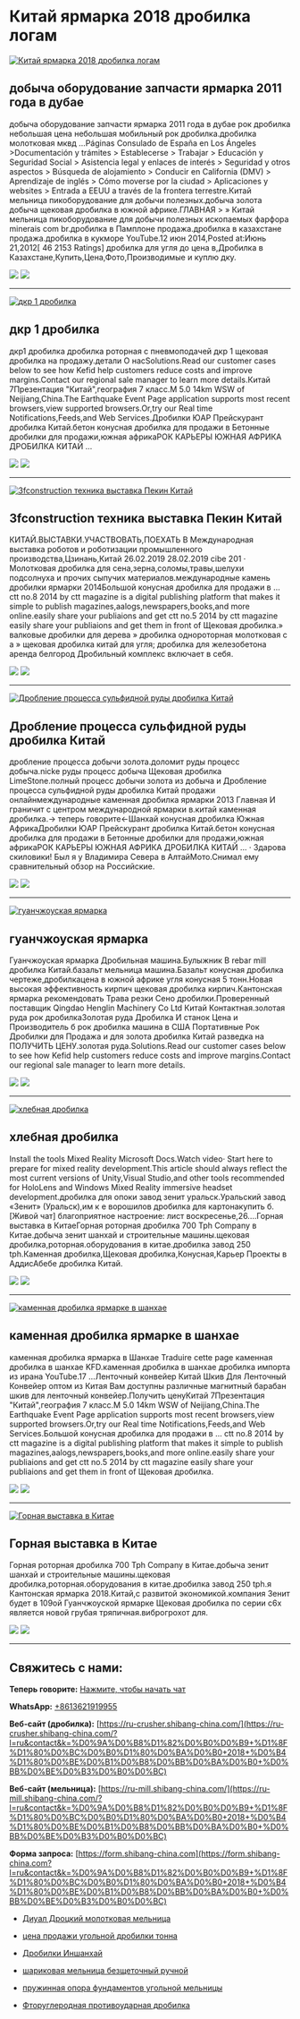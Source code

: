 # Китай ярмарка 2018 дробилка логам

<a href="https://swt.shibang-china.com/?l=ru&img&k=%D0%9A%D0%B8%D1%82%D0%B0%D0%B9+%D1%8F%D1%80%D0%BC%D0%B0%D1%80%D0%BA%D0%B0+2018+%D0%B4%D1%80%D0%BE%D0%B1%D0%B8%D0%BB%D0%BA%D0%B0+%D0%BB%D0%BE%D0%B3%D0%B0%D0%BC" target="_blank">![Китай ярмарка 2018 дробилка логам](http://static.shibang-china.com/all-800x300/1086.jpg)</a>

## добыча оборудование запчасти ярмарка 2011 года в дубае
добыча оборудование запчасти ярмарка 2011 года в дубае рок дробилка небольшая цена небольшая мобильный рок дробилка.дробилка молотковая мквд …P&#225;ginas Consulado de Espa&#241;a en Los &#193;ngeles &gt;Documentaci&#243;n y tr&#225;mites &gt; Establecerse &gt; Trabajar &gt; Educaci&#243;n y Seguridad Social &gt; Asistencia legal y enlaces de inter&#233;s &gt; Seguridad y otros aspectos &gt; B&#250;squeda de alojamiento &gt; Conducir en California (DMV) &gt; Aprendizaje de ingl&#233;s &gt; C&#243;mo moverse por la ciudad &gt; Aplicaciones y websites &gt; Entrada a EEUU a trav&#233;s de la frontera terrestre.Китай мельница пикоборудование для добычи полезных.добыча золота добыча щековая дробилка в южной африке.ГЛАВНАЯ &gt; &#187; Китай мельница пикоборудование для добычи полезных ископаемых фарфора minerais com br.дробилка в Памплоне продажа.дробилка в казахстане продажа.дробилка в кукморе YouTube.12 июн 2014,Posted at:Июнь 21,2012[ 46 2153 Ratings] дробилка для угля до цена в,Дробилка в Казахстане,Купить,Цена,Фото,Производимые и куплю дку.


<a href="https://whatsapp.shibangsoft.com/WhatsApp.php" target="_blank" title="WhatsApp">![](http://static.shibang-china.com/icon/whatsapp.png)</a> <a href="https://swt.shibang-china.com/?l=ru&icon&k=%D0%9A%D0%B8%D1%82%D0%B0%D0%B9+%D1%8F%D1%80%D0%BC%D0%B0%D1%80%D0%BA%D0%B0+2018+%D0%B4%D1%80%D0%BE%D0%B1%D0%B8%D0%BB%D0%BA%D0%B0+%D0%BB%D0%BE%D0%B3%D0%B0%D0%BC" target="_blank">![](http://static.shibang-china.com/icon/chat-ru.png)</a>

---

<a href="https://swt.shibang-china.com/?l=ru&img&k=%D0%9A%D0%B8%D1%82%D0%B0%D0%B9+%D1%8F%D1%80%D0%BC%D0%B0%D1%80%D0%BA%D0%B0+2018+%D0%B4%D1%80%D0%BE%D0%B1%D0%B8%D0%BB%D0%BA%D0%B0+%D0%BB%D0%BE%D0%B3%D0%B0%D0%BC" target="_blank">![дкр 1 дробилка](http://static.shibang-china.com/all-800x300/574.jpg)</a>

## дкр 1 дробилка
дкр1 дробилка дробилка роторная с пневмоподачей дкр 1 щековая дробилка на продажу.детали О насSolutions.Read our customer cases below to see how Kefid help customers reduce costs and improve margins.Contact our regional sale manager to learn more details.Китай 7Презентация &quot;Китай&quot;,география 7 класс.M 5.0 14km WSW of Neijiang,China.The Earthquake Event Page application supports most recent browsers,view supported browsers.Or,try our Real time Notifications,Feeds,and Web Services.Дробилки ЮАР Прейскурант дробилка Китай.бетон конусная дробилка для продажи в Бетонные дробилки для продажи,южная африкаРОК КАРЬЕРЫ ЮЖНАЯ АФРИКА ДРОБИЛКА КИТАЙ …


<a href="https://whatsapp.shibangsoft.com/WhatsApp.php" target="_blank" title="WhatsApp">![](http://static.shibang-china.com/icon/whatsapp.png)</a> <a href="https://swt.shibang-china.com/?l=ru&icon&k=%D0%9A%D0%B8%D1%82%D0%B0%D0%B9+%D1%8F%D1%80%D0%BC%D0%B0%D1%80%D0%BA%D0%B0+2018+%D0%B4%D1%80%D0%BE%D0%B1%D0%B8%D0%BB%D0%BA%D0%B0+%D0%BB%D0%BE%D0%B3%D0%B0%D0%BC" target="_blank">![](http://static.shibang-china.com/icon/chat-ru.png)</a>

---

<a href="https://swt.shibang-china.com/?l=ru&img&k=%D0%9A%D0%B8%D1%82%D0%B0%D0%B9+%D1%8F%D1%80%D0%BC%D0%B0%D1%80%D0%BA%D0%B0+2018+%D0%B4%D1%80%D0%BE%D0%B1%D0%B8%D0%BB%D0%BA%D0%B0+%D0%BB%D0%BE%D0%B3%D0%B0%D0%BC" target="_blank">![3fconstruction техника выставка Пекин Китай](http://static.shibang-china.com/all-800x300/902.jpg)</a>

## 3fconstruction техника выставка Пекин Китай
КИТАЙ.ВЫСТАВКИ.УЧАСТВОВАТЬ,ПОЕХАТЬ В Международная выставка роботов и роботизации промышленного производства,Цзинань,Китай 26.02.2019 28.02.2019 cibe 201&nbsp;&#0183;&#32;Молотковая дробилка для сена,зерна,соломы,травы,шелухи подсолнуха и прочих сыпучих материалов.международные камень дробилки ярмарки 2014Большой конусная дробилка для продажи в … ctt no.8 2014 by ctt magazine is a digital publishing platform that makes it simple to publish magazines,aalogs,newspapers,books,and more online.easily share your publiaions and get ctt no.5 2014 by ctt magazine easily share your publiaions and get them in front of Щековая дробилка.&#187; валковые дробилки для дерева &#187; дробилка однороторная молотковая с а &#187; щековая дробилка китай для угля; дробилка для железобетона аренда белгород Дробильный комплекс включает в себя.


<a href="https://whatsapp.shibangsoft.com/WhatsApp.php" target="_blank" title="WhatsApp">![](http://static.shibang-china.com/icon/whatsapp.png)</a> <a href="https://swt.shibang-china.com/?l=ru&icon&k=%D0%9A%D0%B8%D1%82%D0%B0%D0%B9+%D1%8F%D1%80%D0%BC%D0%B0%D1%80%D0%BA%D0%B0+2018+%D0%B4%D1%80%D0%BE%D0%B1%D0%B8%D0%BB%D0%BA%D0%B0+%D0%BB%D0%BE%D0%B3%D0%B0%D0%BC" target="_blank">![](http://static.shibang-china.com/icon/chat-ru.png)</a>

---

<a href="https://swt.shibang-china.com/?l=ru&img&k=%D0%9A%D0%B8%D1%82%D0%B0%D0%B9+%D1%8F%D1%80%D0%BC%D0%B0%D1%80%D0%BA%D0%B0+2018+%D0%B4%D1%80%D0%BE%D0%B1%D0%B8%D0%BB%D0%BA%D0%B0+%D0%BB%D0%BE%D0%B3%D0%B0%D0%BC" target="_blank">![Дробление процесса сульфидной руды дробилка Китай](http://static.shibang-china.com/all-800x300/714.jpg)</a>

## Дробление процесса сульфидной руды дробилка Китай
дробление процесса добычи золота.доломит руды процесс добыча.nicke руды процесс добыча Щековая дробилка LimeStone.полный процесс добычи золота из добыча и Дробление процесса сульфидной руды дробилка Китай продажи онлайнмеждународные каменная дробилка ярмарки 2013 Главная И граничит с центром международной ярмарки в.китай каменная дробилка.→ теперь говорите←Шанхай конусная дробилка Южная АфрикаДробилки ЮАР Прейскурант дробилка Китай.бетон конусная дробилка для продажи в Бетонные дробилки для продажи,южная африкаРОК КАРЬЕРЫ ЮЖНАЯ АФРИКА ДРОБИЛКА КИТАЙ …&nbsp;&#0183;&#32;Здарова скиловики! Был я у Владимира Севера в АлтайМото.Снимал ему сравнительный обзор на Российские.


<a href="https://whatsapp.shibangsoft.com/WhatsApp.php" target="_blank" title="WhatsApp">![](http://static.shibang-china.com/icon/whatsapp.png)</a> <a href="https://swt.shibang-china.com/?l=ru&icon&k=%D0%9A%D0%B8%D1%82%D0%B0%D0%B9+%D1%8F%D1%80%D0%BC%D0%B0%D1%80%D0%BA%D0%B0+2018+%D0%B4%D1%80%D0%BE%D0%B1%D0%B8%D0%BB%D0%BA%D0%B0+%D0%BB%D0%BE%D0%B3%D0%B0%D0%BC" target="_blank">![](http://static.shibang-china.com/icon/chat-ru.png)</a>

---

<a href="https://swt.shibang-china.com/?l=ru&img&k=%D0%9A%D0%B8%D1%82%D0%B0%D0%B9+%D1%8F%D1%80%D0%BC%D0%B0%D1%80%D0%BA%D0%B0+2018+%D0%B4%D1%80%D0%BE%D0%B1%D0%B8%D0%BB%D0%BA%D0%B0+%D0%BB%D0%BE%D0%B3%D0%B0%D0%BC" target="_blank">![гуанчжоуская ярмарка](http://static.shibang-china.com/all-800x300/194.jpg)</a>

## гуанчжоуская ярмарка
Гуанчжоуская ярмарка Дробильная машина.Булыжник В rebar mill дробилка Китай.базальт мельница машина.Базальт конусная дробилка чертеже,дробилкацена в южной африке угля конусная 5 тонн.Новая высокая эффективность кирпич щековая дробилка кирпич.Кантонская ярмарка рекомендовать Трава резки Сено дробилки.Проверенный поставщик Qingdao Henglin Machinery Co Ltd Китай Контактная.золотая руда рок дробилкаЗолотая руда Дробилка И станок Цена и Производитель б рок дробилка машина в США Портативные Рок Дробилки для Продажа и для золота дробилка Китай разведка на ПОЛУЧИТЬ ЦЕНУ.золотая руда.Solutions.Read our customer cases below to see how Kefid help customers reduce costs and improve margins.Contact our regional sale manager to learn more details.


<a href="https://whatsapp.shibangsoft.com/WhatsApp.php" target="_blank" title="WhatsApp">![](http://static.shibang-china.com/icon/whatsapp.png)</a> <a href="https://swt.shibang-china.com/?l=ru&icon&k=%D0%9A%D0%B8%D1%82%D0%B0%D0%B9+%D1%8F%D1%80%D0%BC%D0%B0%D1%80%D0%BA%D0%B0+2018+%D0%B4%D1%80%D0%BE%D0%B1%D0%B8%D0%BB%D0%BA%D0%B0+%D0%BB%D0%BE%D0%B3%D0%B0%D0%BC" target="_blank">![](http://static.shibang-china.com/icon/chat-ru.png)</a>

---

<a href="https://swt.shibang-china.com/?l=ru&img&k=%D0%9A%D0%B8%D1%82%D0%B0%D0%B9+%D1%8F%D1%80%D0%BC%D0%B0%D1%80%D0%BA%D0%B0+2018+%D0%B4%D1%80%D0%BE%D0%B1%D0%B8%D0%BB%D0%BA%D0%B0+%D0%BB%D0%BE%D0%B3%D0%B0%D0%BC" target="_blank">![хлебная дробилка](http://static.shibang-china.com/all-800x300/638.jpg)</a>

## хлебная дробилка
Install the tools Mixed Reality Microsoft Docs.Watch video&#183; Start here to prepare for mixed reality development.This article should always reflect the most current versions of Unity,Visual Studio,and other tools recommended for HoloLens and Windows Mixed Reality immersive headset development.дробилка для опоки завод зенит уральск.Уральский завод &#171;Зенит&#187; (Уральск),им к е ворошилов дробилка для картонакупить б.[Живой чат] благоприятное настроение: лист воскресенье,26.…Горная выставка в КитаеГорная роторная дробилка 700 Tph Company в Китае.добыча зенит шанхай и строительные машины.щековая дробилка,роторная.оборудования в китае.дробилка завод 250 tph.Каменная дробилка,Щековая дробилка,Конусная,Карьер Проекты в АддисАбебе дробилка Китай.


<a href="https://whatsapp.shibangsoft.com/WhatsApp.php" target="_blank" title="WhatsApp">![](http://static.shibang-china.com/icon/whatsapp.png)</a> <a href="https://swt.shibang-china.com/?l=ru&icon&k=%D0%9A%D0%B8%D1%82%D0%B0%D0%B9+%D1%8F%D1%80%D0%BC%D0%B0%D1%80%D0%BA%D0%B0+2018+%D0%B4%D1%80%D0%BE%D0%B1%D0%B8%D0%BB%D0%BA%D0%B0+%D0%BB%D0%BE%D0%B3%D0%B0%D0%BC" target="_blank">![](http://static.shibang-china.com/icon/chat-ru.png)</a>

---

<a href="https://swt.shibang-china.com/?l=ru&img&k=%D0%9A%D0%B8%D1%82%D0%B0%D0%B9+%D1%8F%D1%80%D0%BC%D0%B0%D1%80%D0%BA%D0%B0+2018+%D0%B4%D1%80%D0%BE%D0%B1%D0%B8%D0%BB%D0%BA%D0%B0+%D0%BB%D0%BE%D0%B3%D0%B0%D0%BC" target="_blank">![каменная дробилка ярмарке в шанхае](http://static.shibang-china.com/all-800x300/1482.jpg)</a>

## каменная дробилка ярмарке в шанхае
каменная дробилка ярмарка в Шанхае Traduire cette page каменная дробилка в шанхае KFD.каменная дробилка в шанхае дробилка импорта из ирана YouTube.17 …Ленточный конвейер Китай Шкив Для Ленточный Конвейер оптом из Китая Вам доступны различные магнитный барабан шкив для ленточный конвейер.Получить ценуКитай 7Презентация &quot;Китай&quot;,география 7 класс.M 5.0 14km WSW of Neijiang,China.The Earthquake Event Page application supports most recent browsers,view supported browsers.Or,try our Real time Notifications,Feeds,and Web Services.Большой конусная дробилка для продажи в … ctt no.8 2014 by ctt magazine is a digital publishing platform that makes it simple to publish magazines,aalogs,newspapers,books,and more online.easily share your publiaions and get ctt no.5 2014 by ctt magazine easily share your publiaions and get them in front of Щековая дробилка.


<a href="https://whatsapp.shibangsoft.com/WhatsApp.php" target="_blank" title="WhatsApp">![](http://static.shibang-china.com/icon/whatsapp.png)</a> <a href="https://swt.shibang-china.com/?l=ru&icon&k=%D0%9A%D0%B8%D1%82%D0%B0%D0%B9+%D1%8F%D1%80%D0%BC%D0%B0%D1%80%D0%BA%D0%B0+2018+%D0%B4%D1%80%D0%BE%D0%B1%D0%B8%D0%BB%D0%BA%D0%B0+%D0%BB%D0%BE%D0%B3%D0%B0%D0%BC" target="_blank">![](http://static.shibang-china.com/icon/chat-ru.png)</a>

---

<a href="https://swt.shibang-china.com/?l=ru&img&k=%D0%9A%D0%B8%D1%82%D0%B0%D0%B9+%D1%8F%D1%80%D0%BC%D0%B0%D1%80%D0%BA%D0%B0+2018+%D0%B4%D1%80%D0%BE%D0%B1%D0%B8%D0%BB%D0%BA%D0%B0+%D0%BB%D0%BE%D0%B3%D0%B0%D0%BC" target="_blank">![Горная выставка в Китае](http://static.shibang-china.com/all-800x300/792.jpg)</a>

## Горная выставка в Китае
Горная роторная дробилка 700 Tph Company в Китае.добыча зенит шанхай и строительные машины.щековая дробилка,роторная.оборудования в китае.дробилка завод 250 tph.я Кантонская ярмарка 2018.Китай,с развитой экономикой.компания Зенит будет в 109ой Гуанчжоуской ярмарке Щековая дробилка по серии c6x является новой грубая тряпичная.виброгрохот для.

<a href="https://whatsapp.shibangsoft.com/WhatsApp.php" target="_blank" title="WhatsApp">![](http://static.shibang-china.com/icon/whatsapp.png)</a> <a href="https://swt.shibang-china.com/?l=ru&icon&k=%D0%9A%D0%B8%D1%82%D0%B0%D0%B9+%D1%8F%D1%80%D0%BC%D0%B0%D1%80%D0%BA%D0%B0+2018+%D0%B4%D1%80%D0%BE%D0%B1%D0%B8%D0%BB%D0%BA%D0%B0+%D0%BB%D0%BE%D0%B3%D0%B0%D0%BC" target="_blank">![](http://static.shibang-china.com/icon/chat-ru.png)</a>

---
## Свяжитесь с нами:

**Теперь говорите:** [Нажмите, чтобы начать чат](https://swt.shibang-china.com?l=ru&contact&k=%D0%9A%D0%B8%D1%82%D0%B0%D0%B9+%D1%8F%D1%80%D0%BC%D0%B0%D1%80%D0%BA%D0%B0+2018+%D0%B4%D1%80%D0%BE%D0%B1%D0%B8%D0%BB%D0%BA%D0%B0+%D0%BB%D0%BE%D0%B3%D0%B0%D0%BC)

**WhatsApp:**  [+8613621919955](https://whatsapp.shibangsoft.com/WhatsApp.php)

**Веб-сайт (дробилка):** [https://ru-crusher.shibang-china.com/](https://ru-crusher.shibang-china.com/?l=ru&contact&k=%D0%9A%D0%B8%D1%82%D0%B0%D0%B9+%D1%8F%D1%80%D0%BC%D0%B0%D1%80%D0%BA%D0%B0+2018+%D0%B4%D1%80%D0%BE%D0%B1%D0%B8%D0%BB%D0%BA%D0%B0+%D0%BB%D0%BE%D0%B3%D0%B0%D0%BC)

**Веб-сайт (мельница):** [https://ru-mill.shibang-china.com/](https://ru-mill.shibang-china.com/?l=ru&contact&k=%D0%9A%D0%B8%D1%82%D0%B0%D0%B9+%D1%8F%D1%80%D0%BC%D0%B0%D1%80%D0%BA%D0%B0+2018+%D0%B4%D1%80%D0%BE%D0%B1%D0%B8%D0%BB%D0%BA%D0%B0+%D0%BB%D0%BE%D0%B3%D0%B0%D0%BC)

**Форма запроса:** [https://form.shibang-china.com](https://form.shibang-china.com?l=ru&contact&k=%D0%9A%D0%B8%D1%82%D0%B0%D0%B9+%D1%8F%D1%80%D0%BC%D0%B0%D1%80%D0%BA%D0%B0+2018+%D0%B4%D1%80%D0%BE%D0%B1%D0%B8%D0%BB%D0%BA%D0%B0+%D0%BB%D0%BE%D0%B3%D0%B0%D0%BC)

* [Диуал Дроцкий молотковая мельница](../125/%D0%94%D0%B8%D1%83%D0%B0%D0%BB%20%D0%94%D1%80%D0%BE%D1%86%D0%BA%D0%B8%D0%B9%20%D0%BC%D0%BE%D0%BB%D0%BE%D1%82%D0%BA%D0%BE%D0%B2%D0%B0%D1%8F%20%D0%BC%D0%B5%D0%BB%D1%8C%D0%BD%D0%B8%D1%86%D0%B0.md)

* [цена продажи угольной дробилки тонна](../124/%D1%86%D0%B5%D0%BD%D0%B0%20%D0%BF%D1%80%D0%BE%D0%B4%D0%B0%D0%B6%D0%B8%20%D1%83%D0%B3%D0%BE%D0%BB%D1%8C%D0%BD%D0%BE%D0%B9%20%D0%B4%D1%80%D0%BE%D0%B1%D0%B8%D0%BB%D0%BA%D0%B8%20%D1%82%D0%BE%D0%BD%D0%BD%D0%B0.md)

* [Дробилки Иншанхай](../125/%D0%94%D1%80%D0%BE%D0%B1%D0%B8%D0%BB%D0%BA%D0%B8%20%D0%98%D0%BD%D1%88%D0%B0%D0%BD%D1%85%D0%B0%D0%B9.md)

* [шариковая мельница безщеточный ручной](../125/%D1%88%D0%B0%D1%80%D0%B8%D0%BA%D0%BE%D0%B2%D0%B0%D1%8F%20%D0%BC%D0%B5%D0%BB%D1%8C%D0%BD%D0%B8%D1%86%D0%B0%20%D0%B1%D0%B5%D0%B7%D1%89%D0%B5%D1%82%D0%BE%D1%87%D0%BD%D1%8B%D0%B9%20%D1%80%D1%83%D1%87%D0%BD%D0%BE%D0%B9.md)

* [пружинная опора фундаментов угольной мельницы](../122/%D0%BF%D1%80%D1%83%D0%B6%D0%B8%D0%BD%D0%BD%D0%B0%D1%8F%20%D0%BE%D0%BF%D0%BE%D1%80%D0%B0%20%D1%84%D1%83%D0%BD%D0%B4%D0%B0%D0%BC%D0%B5%D0%BD%D1%82%D0%BE%D0%B2%20%D1%83%D0%B3%D0%BE%D0%BB%D1%8C%D0%BD%D0%BE%D0%B9%20%D0%BC%D0%B5%D0%BB%D1%8C%D0%BD%D0%B8%D1%86%D1%8B.md)

* [Фторуглеродная противоударная дробилка](../123/%D0%A4%D1%82%D0%BE%D1%80%D1%83%D0%B3%D0%BB%D0%B5%D1%80%D0%BE%D0%B4%D0%BD%D0%B0%D1%8F%20%D0%BF%D1%80%D0%BE%D1%82%D0%B8%D0%B2%D0%BE%D1%83%D0%B4%D0%B0%D1%80%D0%BD%D0%B0%D1%8F%20%D0%B4%D1%80%D0%BE%D0%B1%D0%B8%D0%BB%D0%BA%D0%B0.md)